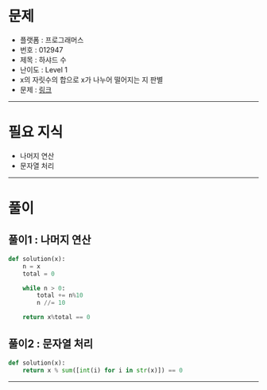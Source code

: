 # 문제
- 플랫폼 : 프로그래머스
- 번호 : 012947
- 제목 : 하샤드 수
- 난이도 : Level 1
- x의 자릿수의 합으로 x가 나누어 떨어지는 지 판별
- 문제 : <a href="https://school.programmers.co.kr/learn/courses/30/lessons/12947" target="_blank">링크</a>

---

# 필요 지식
- 나머지 연산
- 문자열 처리

---

# 풀이

## 풀이1 : 나머지 연산
```python
def solution(x):
    n = x
    total = 0

    while n > 0:
        total += n%10
        n //= 10

    return x%total == 0

```

## 풀이2 : 문자열 처리
```python
def solution(x):
    return x % sum([int(i) for i in str(x)]) == 0
```

---
